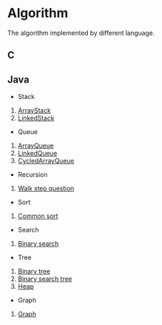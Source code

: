 # Algorithm
The algorithm implemented by different language.

## C

## Java
- Stack
1. [ArrayStack](https://github.com/cinita/Algorithm/blob/master/Java/src/stack/ArrayStack.java)
2. [LinkedStack](https://github.com/cinita/Algorithm/blob/master/Java/src/stack/LinkedStack.java)
- Queue
1. [ArrayQueue](https://github.com/cinita/Algorithm/blob/master/Java/src/queue/ArrayQueue.java)
2. [LinkedQueue](https://github.com/cinita/Algorithm/blob/master/Java/src/queue/LinkedQueue.java)
3. [CycledArrayQueue](https://github.com/cinita/Algorithm/blob/master/Java/src/queue/CycledArrayQueue.java)
- Recursion
1. [Walk step question](https://github.com/cinita/Algorithm/blob/master/Java/src/recursion/WalkStep.java)
- Sort
1. [Common sort](https://github.com/cinita/Algorithm/blob/master/Java/src/sort/Sort.java)
- Search
1. [Binary search](https://github.com/cinita/Algorithm/blob/master/Java/src/search/Search.java)
- Tree
1. [Binary tree](https://github.com/cinita/Algorithm/blob/master/Java/src/tree/BinaryTree.java)
2. [Binary search tree](https://github.com/cinita/Algorithm/blob/master/Java/src/tree/BinarySearchTree.java)
3. [Heap](https://github.com/cinita/Algorithm/blob/master/Java/src/tree/Heap.java)
- Graph
1. [Graph](https://github.com/cinita/Algorithm/blob/master/Java/src/graph/Graph.java)
